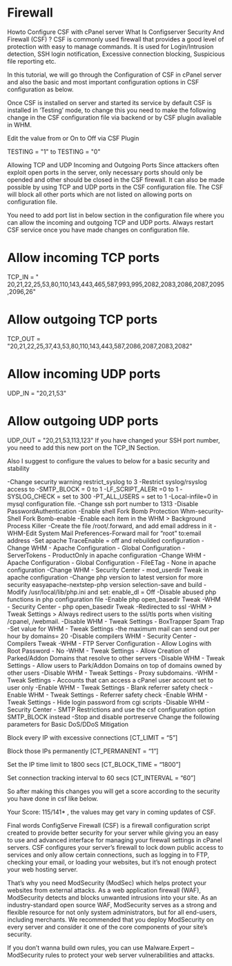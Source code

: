 # Firewall

Howto Configure CSF with cPanel server
What Is Configserver Security And Firewall (CSF) ?
CSF is commonly used firewall that provides a good level of protection with easy to manage commands. It is used for Login/Intrusion detection, SSH login notification, Excessive connection blocking, Suspicious file reporting etc.

In this tutorial, we will go through the Configuration of CSF in cPanel server and also the basic and most important configuration options in CSF configuration as below.

Once CSF is installed on server and started its service by default CSF is installed in ‘Testing’ mode, to change this you need to make the following change in the CSF configuration file via backend or by CSF plugin avaliable in WHM.

Edit the value from or On to Off via CSF Plugin

TESTING = "1" to TESTING = "0"

Allowing TCP and UDP Incoming and Outgoing Ports
Since attackers often exploit open ports in the server, only necessary ports should only be opended and other should be closed in the CSF firewall. It can also be made possible by using TCP and UDP ports in the CSF configuration file. The CSF will block all other ports which are not listed on allowing ports on configuration file.

You need to add port list in below section in the configuration file where you can allow the incoming and outgoing TCP and UDP ports. Always restart CSF service once you have made changes on configuration file.

# Allow incoming TCP ports

TCP_IN = " 20,21,22,25,53,80,110,143,443,465,587,993,995,2082,2083,2086,2087,2095,2096,26"
# Allow outgoing TCP ports

TCP_OUT = "20,21,22,25,37,43,53,80,110,143,443,587,2086,2087,2083,2082"
# Allow incoming UDP ports

UDP_IN = "20,21,53"
# Allow outgoing UDP ports

UDP_OUT = "20,21,53,113,123"
If you have changed your SSH port number, you need to add this new port on the TCP_IN Section.

Also I suggest to configure the values to below for a basic security and stability

-Change security warning restrict_syslog to 3
-Restrict syslog/rsyslog access to
-SMTP_BLOCK = 0 to 1
-LF_SCRIPT_ALERt =0 to 1
-SYSLOG_CHECK = set to 300
-PT_ALL_USERS = set to 1
-Local-infile=0 in mysql configuration file.
-Change ssh port number to 1313
-Disable PasswordAuthentication
-Enable shell Fork Bomb Protection Whm-security-Shell Fork Bomb-enable
-Enable each item in the WHM > Background Process Killer
-Create the file /root/.forward, and add email address in it
-WHM-Edit System Mail Preferences-Forward mail for “root” to:email address
-Set apache TraceEnable = off and rebuilded configuration
-Change WHM - Apache Configuration - Global Configuration - ServerTokens - ProductOnly in apache configuration
-Change WHM - Apache Configuration - Global Configuration - FileETag - None in apache configuration
-Change WHM - Security Center - mod_userdir Tweak in apache configuration
-Change php version to latest version for more security
easyapache-nextstep-php version selection-save and build
-Modify /usr/local/lib/php.ini and set:
enable_dl = Off
-Disable abused php functions in php configuration file
-Enable php open_basedir Tweak
-WHM - Security Center - php open_basedir Tweak
-Redirected to ssl
-WHM > Tweak Settings > Always redirect users to the ssl/tls ports when visiting /cpanel, /webmail.
-Disable WHM - Tweak Settings - BoxTrapper Spam Trap
-Set value for WHM - Tweak Settings -the maximum mail can send out per hour by domains= 20
-Disable compilers WHM - Security Center - Compilers Tweak
-WHM - FTP Server Configuration - Allow Logins with Root Password - No
-WHM - Tweak Settings - Allow Creation of Parked/Addon Domains that resolve to other servers
-Disable WHM - Tweak Settings - Allow users to Park/Addon Domains on top of domains owned by other users
-Disable WHM - Tweak Settings - Proxy subdomains.
-WHM - Tweak Settings - Accounts that can access a cPanel user account set to user only
-Enable WHM - Tweak Settings - Blank referrer safety check
-Enable WHM - Tweak Settings - Referrer safety check
-Enable WHM - Tweak Settings - Hide login password from cgi scripts
-Disable WHM - Security Center - SMTP Restrictions and use the csf configuration option SMTP_BLOCK instead
-Stop and disable portreserve
Change the following parameters for Basic DoS/DDoS Mitigation

Block every IP with excessive connections [CT_LIMIT = “5”]

Block those IPs permanently [CT_PERMANENT = “1”]

Set the IP time limit to 1800 secs [CT_BLOCK_TIME = “1800”]

Set connection tracking interval to 60 secs [CT_INTERVAL = “60”]

So after making this changes you will get a score according to the security you have done in csf like below.

Your Score: 115/141* , the values may get vary in coming updates of CSF.


Final words
ConfigServe Firewall (CSF) is a firewall configuration script created to provide better security for your server while giving you an easy to use and advanced interface for managing your firewall settings in cPanel servers. CSF configures your server’s firewall to lock down public access to services and only allow certain connections, such as logging in to FTP, checking your email, or loading your websites, but it’s not enough protect your web hosting server.

That’s why you need ModSecurity (ModSec) which helps protect your websites from external attacks. As a web application firewall (WAF), ModSecurity detects and blocks unwanted intrusions into your site. As an industry-standard open source WAF, ModSecurity serves as a strong and flexible resource for not only system administrators, but for all end-users, including merchants. We recommended that you deploy ModSecurity on every server and consider it one of the core components of your site’s security.

If you don’t wanna build own rules, you can use Malware.Expert – ModSecurity rules to protect your web server vulnerabilities and attacks.
